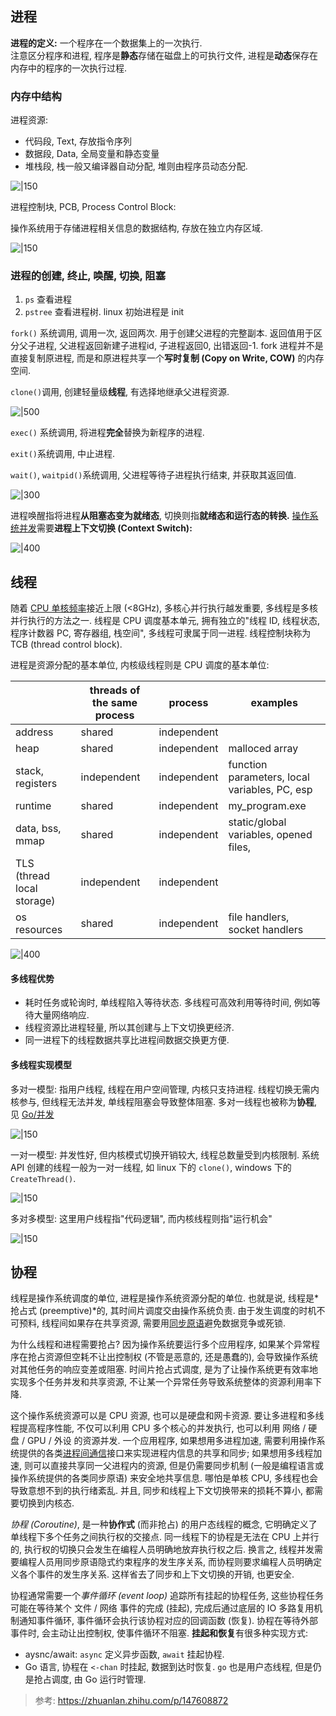 ## 进程

**进程的定义:** 一个程序在一个数据集上的一次执行.  
注意区分程序和进程, 程序是**静态**存储在磁盘上的可执行文件, 进程是**动态**保存在内存中的程序的一次执行过程.

### 内存中结构

进程资源:
- 代码段, Text, 存放指令序列
- 数据段, Data, 全局变量和静态变量
- 堆栈段, 栈一般又编译器自动分配, 堆则由程序员动态分配.

![|150](../../attach/Pasted%20image%2020230619171849.avif)

进程控制块, PCB, Process Control Block:

操作系统用于存储进程相关信息的数据结构, 存放在独立内存区域. 

![|150](../../attach/操作系统_进程内存布局.avif)

### 进程的创建, 终止, 唤醒, 切换, 阻塞

1. `ps` 查看进程
2. `pstree` 查看进程树. linux 初始进程是 init

`fork()` 系统调用, 调用一次, 返回两次. 用于创建父进程的完整副本. 返回值用于区分父子进程, 父进程返回新建子进程id, 子进程返回0, 出错返回-1. fork 进程并不是直接复制原进程, 而是和原进程共享一个**写时复制 (Copy on Write, COW)** 的内存空间.

`clone()`调用, 创建轻量级**线程**, 有选择地继承父进程资源.

![|500](../../attach/Pasted%20image%2020230619181858.avif)

`exec()` 系统调用, 将进程**完全**替换为新程序的进程.

`exit()`系统调用, 中止进程. 

`wait()`, `waitpid()`系统调用, 父进程等待子进程执行结束, 并获取其返回值.

![|300](../../attach/Pasted%20image%2020230619182508.avif)

进程唤醒指将进程**从阻塞态变为就绪态**, 切换则指**就绪态和运行态的转换.** [操作系统并发](中断与时钟.md)需要**进程上下文切换 (Context Switch):**

![|400](../../attach/Pasted%20image%2020230619183343.avif)

## 线程

随着 [CPU 单核频率](../../HardWare/计算机组成/高速缓存.md)接近上限 (<8GHz), 多核心并行执行越发重要, 多线程是多核并行执行的方法之一. 线程是 CPU 调度基本单元, 拥有独立的"线程 ID, 线程状态, 程序计数器 PC, 寄存器组, 栈空间", 多线程可隶属于同一进程. 线程控制块称为 TCB (thread control block).

进程是资源分配的基本单位, 内核级线程则是 CPU 调度的基本单位:

|                            | threads of the same process | process     | examples                                      |
| -------------------------- | --------------------------- | ----------- | --------------------------------------------- |
| address                    | shared                      | independent |                                               |
| heap                       | shared                      | independent | malloced array                                |
| stack, registers           | independent                 | independent | function parameters, local variables, PC, esp |
| runtime                    | shared                      | independent | my_program.exe                                |
| data, bss, mmap            | shared                      | independent | static/global variables, opened files,        |
| TLS (thread local storage) | independent                 | independent |                                               |
| os resources               | shared                      | independent | file handlers, socket handlers                                              |

![|400](../../attach/操作系统_线程和进程的资源对应关系.avif)

#### 多线程优势

- 耗时任务或轮询时, 单线程陷入等待状态. 多线程可高效利用等待时间, 例如等待大量网络响应.
- 线程资源比进程轻量, 所以其创建与上下文切换更经济. 
- 同一进程下的线程数据共享比进程间数据交换更方便.

#### 多线程实现模型

多对一模型: 指用户线程, 线程在用户空间管理, 内核只支持进程. 线程切换无需内核参与, 但线程无法并发, 单线程阻塞会导致整体阻塞. 多对一线程也被称为**协程**, 见 [Go/并发](../../CodeGlyph/Go/Go%20并发.md)

![|150](../../attach/Pasted%20image%2020230619203728.avif)

一对一模型: 并发性好, 但内核模式切换开销较大, 线程总数量受到内核限制. 系统 API 创建的线程一般为一对一线程, 如 linux 下的 `clone()`, windows 下的 `CreateThread()`.

![|150](../../attach/Pasted%20image%2020230619203732.avif)

多对多模型: 这里用户线程指"代码逻辑", 而内核线程则指"运行机会"

![|150](../../attach/Pasted%20image%2020230619203736.avif)

## 协程

线程是操作系统调度的单位, 进程是操作系统资源分配的单位. 也就是说, 线程是*抢占式 (preemptive)*的, 其时间片调度交由操作系统负责. 由于发生调度的时机不可预料, 线程间如果存在共享资源, 需要用[同步原语](进程同步与互斥.md)避免数据竞争或死锁. 

为什么线程和进程需要抢占? 因为操作系统要运行多个应用程序, 如果某个异常程序在抢占资源但空耗不让出控制权 (不管是恶意的, 还是愚蠢的), 会导致操作系统对其他任务的响应变差或阻塞. 时间片抢占式调度, 是为了让操作系统更有效率地实现多个任务并发和共享资源, 不让某一个异常任务导致系统整体的资源利用率下降.

这个操作系统资源可以是 CPU 资源, 也可以是硬盘和网卡资源. 要让多进程和多线程提高程序性能, 不仅可以利用 CPU 多个核心的并发执行, 也可以利用 网络 / 硬盘 / GPU / 外设 的资源并发. 一个应用程序, 如果想用多进程加速, 需要利用操作系统提供的各类[进程间通信](../IPC%20&%20Network/linux%20进程间通信.md)接口来实现进程内信息的共享和同步; 如果想用多线程加速, 则可以直接共享同一父进程内的资源, 但是仍需要同步机制 (一般是编程语言或操作系统提供的各类同步原语) 来安全地共享信息. 哪怕是单核 CPU, 多线程也会导致意想不到的执行绪紊乱. 并且, 同步和线程上下文切换带来的损耗不算小, 都需要切换到内核态.

*协程 (Coroutine)*, 是一种**协作式** (而非抢占) 的用户态线程的概念, 它明确定义了单线程下多个任务之间执行权的交接点. 同一线程下的协程是无法在 CPU 上并行的, 执行权的切换只会发生在编程人员明确地放弃执行权之后. 换言之, 线程并发需要编程人员用同步原语隐式约束程序的发生序关系, 而协程则要求编程人员明确定义各个事件的发生序关系. 这样省去了同步和上下文切换的开销, 也更安全.

协程通常需要一个*事件循环 (event loop)* 追踪所有挂起的协程任务, 这些协程任务可能在等待某个 文件 / 网络 事件的完成 (挂起), 完成后通过底层的 IO 多路复用机制通知事件循环, 事件循环会执行该协程对应的回调函数 (恢复). 协程在等待外部事件时, 会主动让出控制权, 使事件循环不阻塞. **挂起和恢复**有很多种实现方式:
- aysnc/await: `async` 定义异步函数, `await` 挂起协程. 
- Go 语言, 协程在 `<-chan` 时挂起, 数据到达时恢复. `go` 也是用户态线程, 但是仍是抢占调度, 由 Go 运行时管理.

> 参考: https://zhuanlan.zhihu.com/p/147608872
